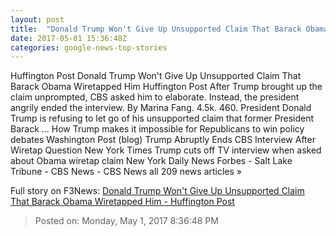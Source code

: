 ```yaml
---
layout: post
title:  "Donald Trump Won't Give Up Unsupported Claim That Barack Obama Wiretapped Him - Huffington Post"
date: 2017-05-01 15:36:48Z
categories: google-news-top-stories
---
```


Huffington Post Donald Trump Won't Give Up Unsupported Claim That Barack Obama Wiretapped Him Huffington Post After Trump brought up the claim unprompted, CBS asked him to elaborate. Instead, the president angrily ended the interview. By Marina Fang. 4.5k. 460. President Donald Trump is refusing to let go of his unsupported claim that former President Barack ... How Trump makes it impossible for Republicans to win policy debates Washington Post (blog) Trump Abruptly Ends CBS Interview After Wiretap Question New York Times Trump cuts off TV interview when asked about Obama wiretap claim New York Daily News Forbes - Salt Lake Tribune - CBS News - CBS News all 209 news articles »


Full story on F3News: [Donald Trump Won't Give Up Unsupported Claim That Barack Obama Wiretapped Him - Huffington Post](http://www.f3nws.com/n/UpbdCB)

> Posted on: Monday, May 1, 2017 8:36:48 PM
